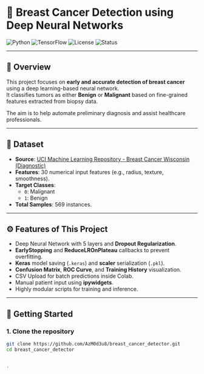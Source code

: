 
# 🧠 Breast Cancer Detection using Deep Neural Networks

![Python](https://img.shields.io/badge/Python-3.8%2B-blue.svg)
![TensorFlow](https://img.shields.io/badge/TensorFlow-2.10%2B-orange.svg)
![License](https://img.shields.io/badge/License-MIT-green.svg)
![Status](https://img.shields.io/badge/Status-Active-brightgreen.svg)

---

## 📖 Overview

This project focuses on **early and accurate detection of breast cancer** using a deep learning-based neural network.  
It classifies tumors as either **Benign** or **Malignant** based on fine-grained features extracted from biopsy data.

The aim is to help automate preliminary diagnosis and assist healthcare professionals.


---

## 🧬 Dataset

- **Source**: [UCI Machine Learning Repository - Breast Cancer Wisconsin (Diagnostic)](https://archive.ics.uci.edu/ml/datasets/breast+cancer+wisconsin+(diagnostic))
- **Features**: 30 numerical input features (e.g., radius, texture, smoothness).
- **Target Classes**: 
  - `0`: Malignant
  - `1`: Benign
- **Total Samples**: 569 instances.

---

## ⚙️ Features of This Project

- Deep Neural Network with 5 layers and **Dropout Regularization**.
- **EarlyStopping** and **ReduceLROnPlateau** callbacks to prevent overfitting.
- **Keras** model saving (`.keras`) and **scaler** serialization (`.pkl`).
- **Confusion Matrix**, **ROC Curve**, and **Training History** visualization.
- CSV Upload for batch predictions inside Colab.
- Manual patient input using **ipywidgets**.
- Highly modular scripts for training and inference.

---

## 🚀 Getting Started

### 1. Clone the repository

```bash
git clone https://github.com/AzM0d3u8/breast_cancer_detector.git
cd breast_cancer_detector


.
